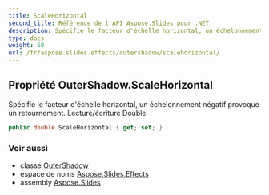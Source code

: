```yaml
---
title: ScaleHorizontal
second_title: Référence de l'API Aspose.Slides pour .NET
description: Spécifie le facteur d'échelle horizontal, un échelonnement négatif provoque un retournement. Lecture/écriture Double.
type: docs
weight: 60
url: /fr/aspose.slides.effects/outershadow/scalehorizontal/
---
```


## Propriété OuterShadow.ScaleHorizontal

Spécifie le facteur d'échelle horizontal, un échelonnement négatif provoque un retournement. Lecture/écriture Double.

```csharp
public double ScaleHorizontal { get; set; }
```

### Voir aussi

* classe [OuterShadow](../../outershadow)
* espace de noms [Aspose.Slides.Effects](../../outershadow)
* assembly [Aspose.Slides](../../../)

<!-- NE PAS ÉDITER : généré par xmldocmd pour Aspose.Slides.dll -->